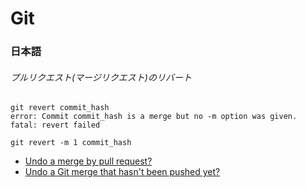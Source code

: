 # Git

### 日本語

###### プルリクエスト(マージリクエスト)のリバート

```
git revert commit_hash
error: Commit commit_hash is a merge but no -m option was given.
fatal: revert failed
```

```
git revert -m 1 commit_hash
```

- [Undo a merge by pull request?](http://stackoverflow.com/questions/6481575/undo-a-merge-by-pull-request)
- [Undo a Git merge that hasn't been pushed yet?](http://stackoverflow.com/questions/2389361/undo-a-git-merge-that-hasnt-been-pushed-yet)
